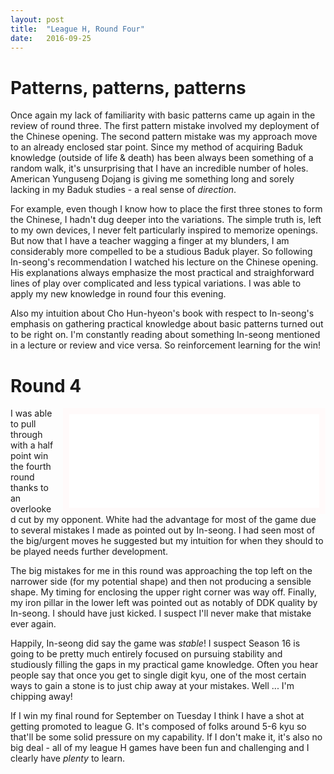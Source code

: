 ```yaml
---
layout: post
title:  "League H, Round Four"
date:   2016-09-25
---
```


# Patterns, patterns, patterns

Once again my lack of familiarity with basic patterns came up again in
the review of round three. The first pattern mistake involved my
deployment of the Chinese opening. The second pattern mistake was my
approach move to an already enclosed star point. Since my method of
acquiring Baduk knowledge (outside of life & death) has been always been
something of a random walk, it's unsurprising that I have an
incredible number of holes. American Yunguseng
Dojang is giving me something long and sorely lacking in my Baduk
studies - a real sense of *direction*.

For example, even though I know how to place the first three stones to
form the Chinese, I hadn't dug deeper into the variations. The simple
truth is, left to my own devices, I never felt particularly inspired
to memorize openings. But now that I have a teacher wagging a finger at
my blunders, I am considerably more compelled to be a studious Baduk
player. So following In-seong's recommendation I watched his lecture
on the Chinese opening. His explanations always emphasize the most
practical and straighforward lines of play over complicated and less
typical variations. I was able to apply my new knowledge in round four
this evening.

Also my intuition about Cho Hun-hyeon's book with respect to
In-seong's emphasis on gathering practical knowledge about basic
patterns turned out to be right on. I'm constantly reading about
something In-seong mentioned in a lecture or review and vice versa. So
reinforcement learning for the win!

# Round 4

<iframe id="gokibitz-4yFbuYWpW" src="//gokibitz.com/kifu/4yFbuYWpW"
style="float: right; margin-left: 1em; width: 400px; display: block;
border: 10px solid snow;"></iframe> <script
src="//gokibitz.com/embed/4yFbuYWpW"></script>

I was able to pull through with a half point win the fourth round
thanks to an overlooked cut by my opponent. White had the advantage
for most of the game due to several mistakes I made as pointed out by
In-seong. I had seen most of the big/urgent moves he suggested but
my intuition for when they should to be played needs further
development.

The big mistakes for me in this round was approaching the top left on
the narrower side (for my potential shape) and then not producing a
sensible shape. My timing for enclosing the upper right corner was way
off. Finally, my iron pillar in the lower left was pointed out as
notably of DDK quality by In-seong. I should have just kicked. I
suspect I'll never make that mistake ever again.

Happily, In-seong did say the game was *stable*! I suspect Season 16
is going to be pretty much entirely focused on pursuing stability and
studiously filling the gaps in my practical game knowledge. Often you
hear people say that once you get to single digit kyu, one of the most
certain ways to gain a stone is to just chip away at your
mistakes. Well ... I'm chipping away!

If I win my final round for September on Tuesday I think I have a shot
at getting promoted to league G. It's composed of folks around 5-6 kyu
so that'll be some solid pressure on my capability. If I don't make
it, it's also no big deal - all of my league H games have been fun and
challenging and I clearly have *plenty* to learn.
